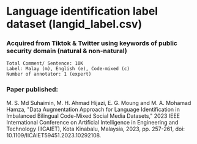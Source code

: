 # Language identification label dataset (langid_label.csv)
### Acquired from Tiktok & Twitter using keywords of public security domain (natural & non-natural)
    
    Total Comment/ Sentence: 10K
    Label: Malay (m), English (e), Code-mixed (c)
    Number of annotator: 1 (expert)

### Paper published:

M. S. Md Suhaimin, M. H. Ahmad Hijazi, E. G. Moung and M. A. Mohamad Hamza, "Data Augmentation Approach for Language Identification in Imbalanced Bilingual Code-Mixed Social Media Datasets," 2023 IEEE International Conference on Artificial Intelligence in Engineering and Technology (IICAIET), Kota Kinabalu, Malaysia, 2023, pp. 257-261, doi: 10.1109/IICAIET59451.2023.10292108.
